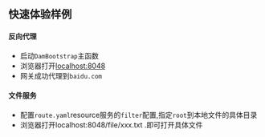 ## 快速体验样例

#### 反向代理
- 启动``DamBootstrap``主函数
- 浏览器打开[localhost:8048](http://localhost:8048)
- 网关成功代理到``baidu.com``

#### 文件服务
- 配置``route.yaml``resource服务的``filter``配置,指定``root``到本地文件的具体目录
- 浏览器打开localhost:8048/file/xxx.txt .即可打开具体文件

